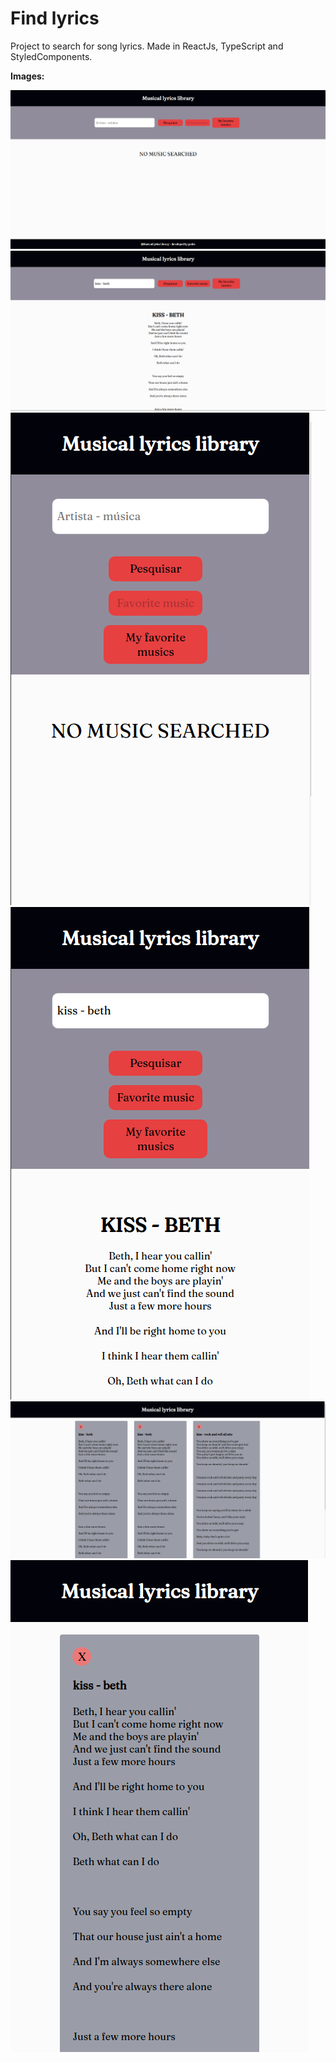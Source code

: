 <h1>Find lyrics</h1>

<p>Project to search for song lyrics. Made in ReactJs, TypeScript and StyledComponents.</p>

<p><b>Images:</b></p>

<img src="/src/images/ldesktop.png">
<img src="/src/images/ldesktoLyric.png">
<img src="/src/images/lmobile.png">
<img src="/src/images/lmobileLyric.png">
<img src="/src/images/lsaveLyrics.png">
<img src="/src/images/lsaveLyricsMobile.png">
